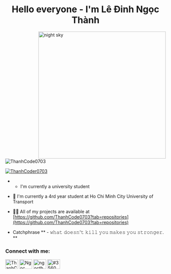 <h1 align="center"> Hello everyone - I'm Lê Đinh Ngọc Thành</h1>

<img align="right" alt="night sky" width="400" src="https://media2.giphy.com/media/Id71NFYfSBOKv2IexE/200w.webp?cid=ecf05e47d9qcui8fpgudplc8spnpp4q47uzu4qvfq394615x&ep=v1_gifs_search&rid=200w.webp&ct=g">
<p align="left"> <img src="https://komarev.com/ghpvc/?username=ThanhCode0703&label=Profile%20views&color=0e75b6&style=flat" alt="ThanhCode0703" /> </p>

<p align="left"> <a href="https://twitter.com/ThanhCoder0703" target="blank"><img src="https://img.shields.io/twitter/follow/ThanhCoder0703?logo=twitter&style=for-the-badge" alt="ThanhCoder0703" /></a> </p>

- - I'm currently a university student

- 🌱 I'm currently a 4rd year student at Ho Chi Minh City University of Transport

- 👨‍💻 All of my projects are available at [https://github.com/ThanhCode0703?tab=repositories](https://github.com/ThanhCode0703?tab=repositories)

- Catchphrase ** - 𝚠𝚑𝚊𝚝 𝚍𝚘𝚎𝚜𝚗'𝚝 𝚔𝚒𝚕𝚕 𝚢𝚘𝚞 𝚖𝚊𝚔𝚎𝚜 𝚢𝚘𝚞 𝚜𝚝𝚛𝚘𝚗𝚐𝚎𝚛. **

<h3 align="left">Connect with me:</h3>
<p align="left">
<a href="https://twitter.com/ThanhCoder0703" target="blank"><img align="center" src="https://raw.githubusercontent.com/rahuldkjain/camogithub-profile-readme-generator/master/src/images/icons/Social/twitter.svg" alt="ThanhCoder0703" height="30" width="40" /></a>
<a href="https://www.facebook.com/profile.php?id=100012126215121" target="blank"><img align="center" src="https://raw.githubusercontent.com/rahuldkjain/github-profile-readme-generator/master/src/images/icons/Social/facebook.svg" alt="Ngọc Thành" height="30" width="40" /></a>
<a href="https://www.instagram.com/ngocthanh07_03/" target="blank"><img align="center" src="https://raw.githubusercontent.com/rahuldkjain/github-profile-readme-generator/master/src/images/icons/Social/instagram.svg" alt="ngocthanh" height="30" width="40" /></a>
<a href="https://discord.com/channels/Ng%E1%BB%8Dc%20Th%C3%A0nh#5870" target="blank"><img align="center" src="https://raw.githubusercontent.com/rahuldkjain/github-profile-readme-generator/master/src/images/icons/Social/discord.svg" alt="#3560" height="30" width="40" /></a>
</p>

